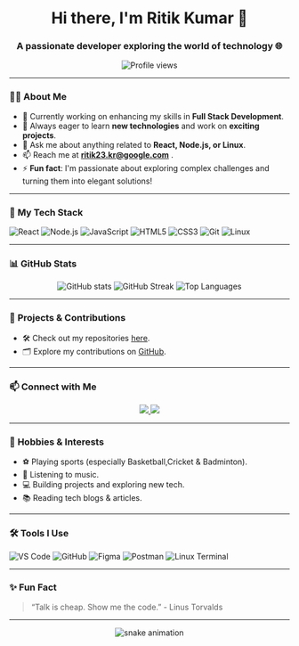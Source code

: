 <h1 align="center">Hi there, I'm Ritik Kumar 👋</h1>
<h3 align="center">A passionate developer exploring the world of technology 🌐</h3>

<p align="center">
  <img src="https://komarev.com/ghpvc/?username=Ritikkumar23&label=Profile%20views&color=0e75b6&style=flat" alt="Profile views" />
</p>

---

### 👨‍💻 **About Me**

- 🔭 Currently working on enhancing my skills in **Full Stack Development**.
- 🌱 Always eager to learn **new technologies** and work on **exciting projects**.
- 💬 Ask me about anything related to **React, Node.js, or Linux**.
- 📫 Reach me at **ritik23.kr@google.com** .
- ⚡ **Fun fact**: I'm passionate about exploring complex challenges and turning them into elegant solutions!

---

### 🚀 **My Tech Stack**

![React](https://img.shields.io/badge/-React-61DAFB?style=flat&logo=react&logoColor=black)
![Node.js](https://img.shields.io/badge/-Node.js-339933?style=flat&logo=node.js&logoColor=white)
![JavaScript](https://img.shields.io/badge/-JavaScript-F7DF1E?style=flat&logo=javascript&logoColor=black)
![HTML5](https://img.shields.io/badge/-HTML5-E34F26?style=flat&logo=html5&logoColor=white)
![CSS3](https://img.shields.io/badge/-CSS3-1572B6?style=flat&logo=css3&logoColor=white)
![Git](https://img.shields.io/badge/-Git-F05032?style=flat&logo=git&logoColor=white)
![Linux](https://img.shields.io/badge/-Linux-FCC624?style=flat&logo=linux&logoColor=black)

---

### 📊 **GitHub Stats**

<p align="center">
  <img src="https://github-readme-stats.vercel.app/api?username=Ritikkumar23&show_icons=true&theme=tokyonight" alt="GitHub stats" />
  <img src="https://github-readme-streak-stats.herokuapp.com/?user=Ritikkumar23&theme=tokyonight" alt="GitHub Streak" />
  <img src="https://github-readme-stats.vercel.app/api/top-langs/?username=Ritikkumar23&layout=compact&theme=tokyonight" alt="Top Languages" />
</p>

---

### 💼 **Projects & Contributions**

- 🛠 Check out my repositories [here](https://github.com/Ritikkumar23?tab=repositories).
- 🗂️ Explore my contributions on [GitHub](https://github.com/Ritikkumar23).

---

### 📫 **Connect with Me**

<p align="center">
  <a href="https://www.linkedin.com/in/ritik-kumar-1b856a228/" target="_blank">
    <img src="https://img.shields.io/badge/-LinkedIn-0077B5?style=flat&logo=linkedin&logoColor=white" />
  </a>
  
  <a href="mailto:ritik23.kr@google.com">
    <img src="https://img.shields.io/badge/-Gmail-D14836?style=flat&logo=gmail&logoColor=white" />
  </a>
</p>

---

### 🎯 **Hobbies & Interests**

- ⚽️ Playing sports (especially Basketball,Cricket & Badminton).
- 🎵 Listening to music.
- 💻 Building projects and exploring new tech.
- 📚 Reading tech blogs & articles.

---

### 🛠️ **Tools I Use**

![VS Code](https://img.shields.io/badge/-VS%20Code-007ACC?style=flat&logo=visual-studio-code&logoColor=white)
![GitHub](https://img.shields.io/badge/-GitHub-181717?style=flat&logo=github&logoColor=white)
![Figma](https://img.shields.io/badge/-Figma-F24E1E?style=flat&logo=figma&logoColor=white)
![Postman](https://img.shields.io/badge/-Postman-FF6C37?style=flat&logo=postman&logoColor=white)
![Linux Terminal](https://img.shields.io/badge/-Terminal-000000?style=flat&logo=linux&logoColor=white)

---

### ✨ **Fun Fact**

> “Talk is cheap. Show me the code.” - Linus Torvalds

---

<p align="center">
  <img src="https://github.com/Ritikkumar23/Ritikkumar23/raw/output/github-contribution-grid-snake.svg" alt="snake animation" />
</p>
